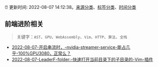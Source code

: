 :alarm_clock: 更新时间: 2022-08-07 14:12:38。[来源分类](../README.md)、[标签分类](../TAGS.md)、[时间分类](../TIMELINE.md)

## 前端进阶相关


> 关键字：`AST`、`GPU`、`WebAssembly`、`Vim`、`HTTP`、`算法`、`全栈`



- [2022-08-07-开启串流时，-nvidia-streamer-service-能占几乎-100%GPU3080，正常么？](https://www.v2ex.com/t/871288) 
- [2022-08-07-LeaderF-folder:-快速打开当前目录下的子目录的-Vim-插件](https://www.v2ex.com/t/871256) 